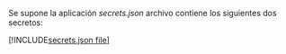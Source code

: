 Se supone la aplicación *secrets.json* archivo contiene los siguientes dos secretos:

[!INCLUDE[secrets.json file](secrets-json-file.md)]